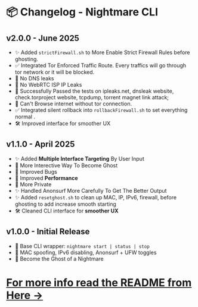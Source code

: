 # 📦 Changelog - Nightmare CLI

## v2.0.0 - June 2025
- ✨ Added `strictFirewall.sh` to More Enable Strict Firewall Rules before ghosting.
- ✅ Integrated Tor Enforced Traffic Route. Every traffics will go through tor network or it will be blocked.
- 🔧 No DNS leaks
- 🔧 No WebRTC ISP IP Leaks
- 🔧 Successfully Passed the tests on ipleaks.net, dnsleak website, check.torproject website, tcpdump, torrent magnet link attack;
- 🔧 Can't Browse internet without tor connection.
- ✅ Integrated silent rollback into `rollbackFirewall.sh` to set everything normal .
- 🛠 Improved interface for smoother UX 


## v1.1.0 - April 2025
- ✨ Added **Multiple Interface Targeting** By User Input
-  🧠 More Interective Way To Become Ghost
-  🔧 Improved Bugs
- 🔧 Improved **Performance** 
- 🔧 More Private 
- ✨ Handled Anonsurf More Carefully To Get The Better Output
- ✨ Added `resetghost.sh` to clean up MAC, IP, IPv6, firewall, before ghosting to add increase smooth starting
- 🛠 Cleaned CLI interface for **smoother UX**

## v1.0.0 - Initial Release
- 🎉 Base CLI wrapper: `nightmare start | status | stop`
- 🧠 MAC spoofing, IPv6 disabling, Anonsurf + UFW toggles
- 👻 Become the Ghost of a Nightmare

# [For more info read the README from Here ->](https://github.com/antman-quantamUniverse/nightmare)
